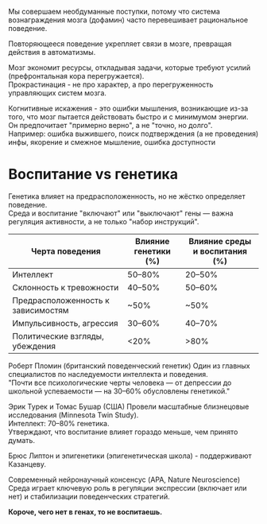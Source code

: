 Мы совершаем необдуманные поступки, потому что система вознаграждения мозга (дофамин) часто перевешивает рациональное поведение.

Повторяющееся поведение укрепляет связи в мозге, превращая действия в автоматизмы.

Мозг экономит ресурсы, откладывая задачи, которые требуют усилий (префронтальная кора перегружается).  
Прокрастинация - не про характер, а про перегруженность управляющих систем мозга.

Когнитивные искажения - это ошибки мышления, возникающие из-за того, что мозг пытается действовать быстро и с минимумом энергии. Он предпочитает "примерно верно", а не "точно, но долго".  
Например: ошибка выжившего, поиск подтверждения (а не проведения) инфы, якорение и смежное мышление, ошибка доступности

# Воспитание vs генетика
Генетика влияет на предрасположенность, но не жёстко определяет поведение.  
Среда и воспитание "включают" или "выключают" гены — важна регуляция активности, а не только "набор инструкций".

| Черта поведения                        | Влияние генетики (%) | Влияние среды и воспитания (%) |
|----------------------------------------|-----------------------|----------------------------------|
| Интеллект                              | 50–80%               | 20–50%                          |
| Склонность к тревожности               | 40–50%               | 50–60%                          |
| Предрасположенность к зависимостям     | ~50%                 | ~50%                            |
| Импульсивность, агрессия               | 30–60%               | 40–70%                          |
| Политические взгляды, убеждения        | <20%                 | >80%                            |

Роберт Пломин (британский поведенческий генетик)
Один из главных специалистов по наследуемости интеллекта и поведения.  
"Почти все психологические черты человека — от депрессии до школьной успеваемости — на 30–60% обусловлены генетикой."

Эрик Турек и Томас Бушар (США)
Провели масштабные близнецовые исследования (Minnesota Twin Study).  
Интеллект: 70–80% генетика.  
Утверждают, что воспитание влияет гораздо меньше, чем принято думать.

Брюс Липтон и эпигенетики (эпигенетическая школа) - поддерживают Казанцеву.

Современный нейронаучный консенсус (APA, Nature Neuroscience)  
Среда играет ключевую роль в регуляции экспрессии (включает или нет) и стабилизации поведенческих стратегий.

**Короче, чего нет в генах, то не воспитаешь.**
